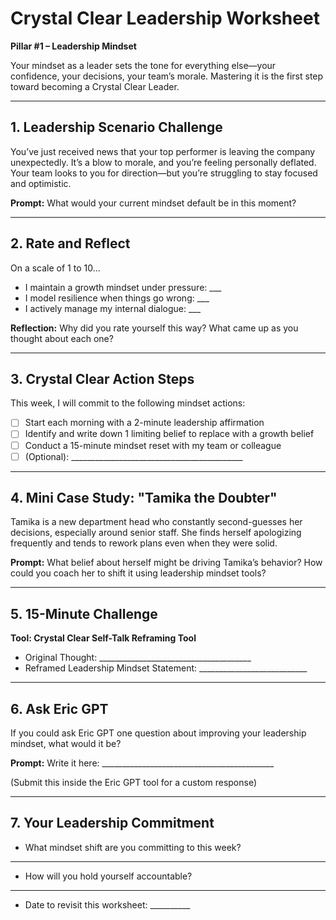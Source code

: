 # Crystal Clear Leadership Worksheet

**Pillar #1 – Leadership Mindset**

Your mindset as a leader sets the tone for everything else—your confidence, your decisions, your team’s morale. Mastering it is the first step toward becoming a Crystal Clear Leader.

---

## 1. Leadership Scenario Challenge

You’ve just received news that your top performer is leaving the company unexpectedly. It’s a blow to morale, and you’re feeling personally deflated. Your team looks to you for direction—but you’re struggling to stay focused and optimistic.

**Prompt:**
What would your current mindset default be in this moment?

---

## 2. Rate and Reflect

On a scale of 1 to 10…

* I maintain a growth mindset under pressure: \_\_\_
* I model resilience when things go wrong: \_\_\_
* I actively manage my internal dialogue: \_\_\_

**Reflection:**
Why did you rate yourself this way? What came up as you thought about each one?

---

## 3. Crystal Clear Action Steps

This week, I will commit to the following mindset actions:

* [ ] Start each morning with a 2-minute leadership affirmation
* [ ] Identify and write down 1 limiting belief to replace with a growth belief
* [ ] Conduct a 15-minute mindset reset with my team or colleague
* [ ] (Optional): \_\_\_\_\_\_\_\_\_\_\_\_\_\_\_\_\_\_\_\_\_\_\_\_\_\_\_\_\_\_\_\_\_\_\_\_\_\_\_\_\_\_\_

---

## 4. Mini Case Study: "Tamika the Doubter"

Tamika is a new department head who constantly second-guesses her decisions, especially around senior staff. She finds herself apologizing frequently and tends to rework plans even when they were solid.

**Prompt:**
What belief about herself might be driving Tamika’s behavior? How could you coach her to shift it using leadership mindset tools?

---

## 5. 15-Minute Challenge

**Tool: Crystal Clear Self-Talk Reframing Tool**

* Original Thought: \_\_\_\_\_\_\_\_\_\_\_\_\_\_\_\_\_\_\_\_\_\_\_\_\_\_\_\_\_\_\_\_\_\_\_\_\_\_
* Reframed Leadership Mindset Statement: \_\_\_\_\_\_\_\_\_\_\_\_\_\_\_\_\_\_\_\_\_\_\_\_\_\_\_

---

## 6. Ask Eric GPT

If you could ask Eric GPT one question about improving your leadership mindset, what would it be?

**Prompt:**
Write it here: \_\_\_\_\_\_\_\_\_\_\_\_\_\_\_\_\_\_\_\_\_\_\_\_\_\_\_\_\_\_\_\_\_\_\_\_\_\_\_\_\_\_\_

(Submit this inside the Eric GPT tool for a custom response)

---

## 7. Your Leadership Commitment

* What mindset shift are you committing to this week?

---

* How will you hold yourself accountable?

---

* Date to revisit this worksheet: \_\_\_\_\_\_\_\_\_\_
